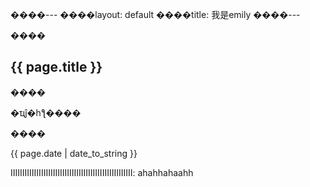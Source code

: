 ����---
����layout: default
����title: 我是emily
����---

����<h2>{{ page.title }}</h2>

����<p>�ҵĵ�һƪ����</p>

����<p>{{ page.date | date_to_string }}</p>

IIIIIIIIIIIIIIIIIIIIIIIIIIIIIIIIIIIIIIIIIIIIIIIIIIII:
ahahhahaahh
